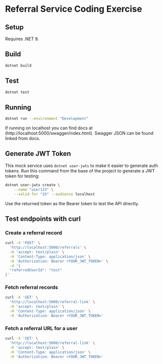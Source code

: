 # Referral Service Coding Exercise

## Setup
Requires .NET 9.

## Build
```bash
dotnet build
```

## Test
```bash
dotnet test
```

## Running 
```bash
dotnet run --environment "Development"
```

If running on localhost you can find docs at (http://localhost:5000/swagger/index.html). Swagger JSON can be found linked from docs.

## Generate JWT Token
This mock service uses `dotnet user-jwts` to make it easier to generate auth tokens. Run this command from the base of the project to generate a JWT token for testing:

```bash
dotnet user-jwts create \
    --name "user123" \
    --valid-for "1h" --audience localhost
```

Use the returned token as the Bearer token to test the API directly.

## Test endpoints with curl

### Create a referral record
```bash
curl -X 'POST' \
  'http://localhost:5000/referrals' \
  -H 'accept: text/plain' \
  -H 'Content-Type: application/json' \
  -H 'Authorization: Bearer <YOUR_JWT_TOKEN>' \
  -d '{
  "referredUserId": "test"
}'
```

### Fetch referral records
```bash
curl -X 'GET' \
  'http://localhost:5000/referral-link' \
  -H 'accept: text/plain' \
  -H 'Content-Type: application/json' \
  -H 'Authorization: Bearer <YOUR_JWT_TOKEN>' 
```

### Fetch a referral URL for a user
```bash
curl -X 'GET' \
  'http://localhost:5000/referral-link' \
  -H 'accept: text/plain' \
  -H 'Content-Type: application/json' \
  -H 'Authorization: Bearer <YOUR_JWT_TOKEN>' 
  ```